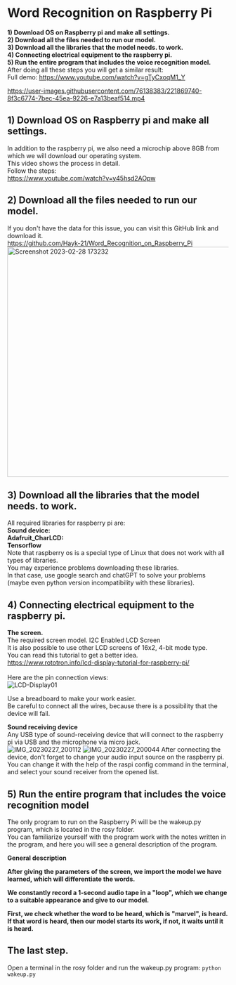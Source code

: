 # Word Recognition on Raspberry Pi

<b>1) Download OS on Raspberry pi and make all settings.<br>
2) Download all the files needed to run our model.<br>
3) Download all the libraries that the model needs. to work.<br>
4) Connecting electrical equipment to the raspberry pi.<br>
5) Run the entire program that includes the voice recognition model.<br>
</b>
After doing all these steps you will get a similar result: <br>
Full demo: https://www.youtube.com/watch?v=gTyCxoqM1_Y <br>


https://user-images.githubusercontent.com/76138383/221869740-8f3c6774-7bec-45ea-9226-e7a13beaf514.mp4


## 1) Download OS on Raspberry pi and make all settings.
In addition to the raspberry pi, we also need a microchip above 8GB from which we will download our operating system.<br>
This video shows the process in detail.<br>
Follow the steps:<br>
https://www.youtube.com/watch?v=y45hsd2AOpw

## 2) Download all the files needed to run our model.
If you don't have the data for this issue, you can visit this GitHub link and download it.<br>
https://github.com/Hayk-21/Word_Recognition_on_Raspberry_Pi <br>
<img width="524" alt="Screenshot 2023-02-28 173232" src="https://user-images.githubusercontent.com/76138383/221869077-1ca59358-7b7a-4d42-836e-096111b286d0.png">

## 3) Download all the libraries that the model needs. to work.
All required libraries for raspberry pi are:<br>
<b>
Sound device:<br>
Adafruit_CharLCD:<br>
Tensorflow<br>
</b>
Note that raspberry os is a special type of Linux that does not work with all types of libraries. <br>
You may experience problems downloading these libraries.<br>
In that case, use google search and chatGPT to solve your problems (maybe even python version incompatibility with these libraries).<br>

## 4) Connecting electrical equipment to the raspberry pi.


<b>The screen.</b><br>
The required screen model. I2C Enabled LCD Screen<br>
It is also possible to use other LCD screens of 16x2, 4-bit mode type.<br>
You can read this tutorial to get a better idea.<br>
https://www.rototron.info/lcd-display-tutorial-for-raspberry-pi/<br>
<br>
Here are the pin connection views:<br>
![LCD-Display01](https://user-images.githubusercontent.com/76138383/221866881-80698f78-251b-4836-bc2e-5beab2ab8450.png)

Use a breadboard to make your work easier.<br>
Be careful to connect all the wires, because there is a possibility that the device will fail.

<b>Sound receiving device</b><br>
Any USB type of sound-receiving device that will connect to the raspberry pi via USB and the microphone via micro jack.<br>
![IMG_20230227_200112](https://user-images.githubusercontent.com/76138383/221867326-cfbe43fe-f4f6-4e08-8046-6d8bfdead87f.jpg)
![IMG_20230227_200044](https://user-images.githubusercontent.com/76138383/221867334-fc430a16-a0a4-4273-98e7-1c8484b14e68.jpg)
After connecting the device, don't forget to change your audio input source on the raspberry pi.<br>
You can change it with the help of the raspi config command in the terminal, and select your sound receiver from the opened list.

## 5) Run the entire program that includes the voice recognition model

The only program to run on the Raspberry Pi will be the wakeup.py program, which is located in the rosy folder.<br>
You can familiarize yourself with the program work with the notes written in the program, and here you will see a general description of the program.<br>

<b>General description

After giving the parameters of the screen, we import the model we have learned, which will differentiate the words.

We constantly record a 1-second audio tape in a "loop", which we change to a suitable appearance and give to our model.

First, we check whether the word to be heard, which is "marvel", is heard.
If that word is heard, then our model starts its work, if not, it waits until it is heard.
</b>

## The last step. <br>
Open a terminal in the rosy folder and run the wakeup.py program:</b>
`python wakeup.py`
